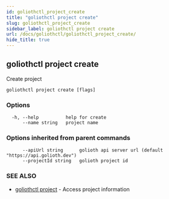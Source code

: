 ```yaml
---
id: goliothctl_project_create
title: "goliothctl project create"
slug: goliothctl_project_create
sidebar_label: goliothctl project create
url: /docs/goliothctl/goliothctl_project_create/
hide_title: true
---
```

## goliothctl project create

Create project

```
goliothctl project create [flags]
```

### Options

```
  -h, --help          help for create
      --name string   project name
```

### Options inherited from parent commands

```
      --apiUrl string      golioth api server url (default "https://api.golioth.dev")
      --projectId string   golioth project id
```

### SEE ALSO

* [goliothctl project](/docs/goliothctl/goliothctl_project/)	 - Access project information


